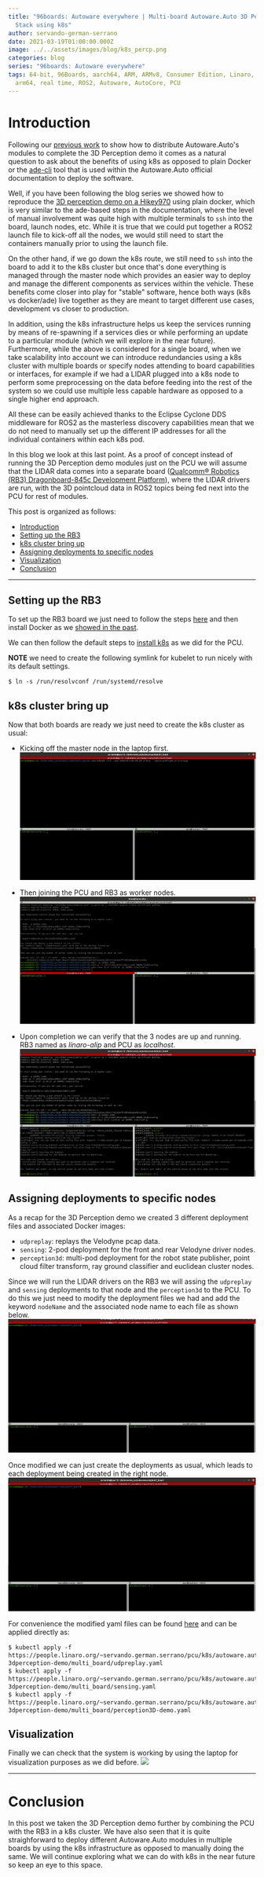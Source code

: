 ```yaml
---
title: "96boards: Autoware everywhere | Multi-board Autoware.Auto 3D Perception
  Stack using k8s"
author: servando-german-serrano
date: 2021-03-19T01:00:00.000Z
image: ../../assets/images/blog/k8s_percp.png
categories: blog
series: "96boards: Autoware everywhere"
tags: 64-bit, 96Boards, aarch64, ARM, ARMv8, Consumer Edition, Linaro, Linux,
  arm64, real time, ROS2, Autoware, AutoCore, PCU
---
```


# Introduction

Following our [previous work](https://www.96boards.org/blog/k8s_autoware_auto1/) to show how to distribute Autoware.Auto's modules to complete the 3D Perception demo it comes as a natural question to ask about the benefits of using k8s as opposed to plain Docker or the [ade-cli](https://gitlab.com/ApexAI/ade-cli) tool that is used within the Autoware.Auto official documentation to deploy the software.

Well, if you have been following the blog series we showed how to reproduce the [3D perception demo on a Hikey970](https://www.96boards.org/blog/autoware_auto_hikey970/) using plain docker, which is very similar to the ade-based steps in the documentation, where the level of manual involvement was quite high with multiple terminals to `ssh` into the board, launch nodes, etc. While it is true that we could put together a ROS2 launch file to kick-off all the nodes, we would still need to start the containers manually prior to using the launch file.

On the other hand, if we go down the k8s route, we still need to `ssh` into the board to add it to the k8s cluster but once that's done everything is managed through the master node which provides an easier way to deploy and manage the different components as services within the vehicle. These benefits come closer into play for "stable" software, hence both ways (k8s vs docker/ade) live together as they are meant to target different use cases, development vs closer to production.

In addition, using the k8s infrastructure helps us keep the services running by means of re-spawning if a services dies or while performing an update to a particular module (which we will explore in the near future). Furthermore, while the above is considered for a single board, when we take scalability into account we can introduce redundancies using a k8s cluster with multiple boards or specify nodes attending to board capabilities or interfaces, for example if we had a LIDAR plugged into a k8s node to perform some preprocessing on the data before feeding into the rest of the system so we could use multiple less capable hardware as opposed to a single higher end approach.

All these can be easily achieved thanks to the Eclipse Cyclone DDS middleware for ROS2 as the masterless discovery capabilities mean that we do not need to manually set up the different IP addresses for all the individual containers within each k8s pod.

In this blog we look at this last point. As a proof of concept instead of running the 3D Perception demo modules just on the PCU we will assume that the LIDAR data comes into a separate board ([Qualcomm® Robotics (RB3) Dragonboard-845c Development Platform](https://www.96boards.org/product/rb3-platform/)), where the LIDAR drivers are run, with the 3D pointcloud data in ROS2 topics being fed next into the PCU for rest of modules.

This post is organized as follows:

- [Introduction](#introduction)
- [Setting up the RB3](#setting-up-the-rb3)
- [k8s cluster bring up](#k8s-cluster-bring-up)
- [Assigning deployments to specific nodes](#assigning-deployments-to-specific-nodes)
- [Visualization](#visualization)
- [Conclusion](#conclusion)

---

## Setting up the RB3

To set up the RB3 board we just need to follow the steps [here](https://www.96boards.org/product/rb3-platform/) and then install Docker as we [showed in the past](https://www.96boards.org/blog/db845-ros2/#installing-docker).

We can then follow the default steps to [install k8s](https://www.96boards.org/blog/cyclonedds_on_kubernetes/#installing-k8s) as we did for the PCU.

**NOTE** we need to create the following symlink for kubelet to run nicely with its default settings.

```
$ ln -s /run/resolvconf /run/systemd/resolve
```

## k8s cluster bring up

Now that both boards are ready we just need to create the k8s cluster as usual:

- Kicking off the master node in the laptop first.
  ![](/assets/images/blog/k8s_multiboard_1.gif)

- Then joining the PCU and RB3 as worker nodes.
  ![](/assets/images/blog/k8s_multiboard_2.gif)

- Upon completion we can verify that the 3 nodes are up and running. RB3 named as _linaro-alip_ and PCU as _localhost_.
  ![](/assets/images/blog/k8s_multiboard_3.gif)

## Assigning deployments to specific nodes

As a recap for the 3D Perception demo we created 3 different deployment files and associated Docker images:

- `udpreplay`: replays the Velodyne pcap data.
- `sensing`: 2-pod deployment for the front and rear Velodyne driver nodes.
- `perception3d`: multi-pod deployment for the robot state publisher, point cloud filter transform, ray ground classifier and euclidean cluster nodes.

Since we will run the LIDAR drivers on the RB3 we will assing the `udpreplay` and `sensing` deployments to that node and the `perception3d` to the PCU. To do this we just need to modify the deployment files we had and add the keyword `nodeName` and the associated node name to each file as shown below.
![](/assets/images/blog/k8s_multiboard_4.gif)

Once modified we can just create the deployments as usual, which leads to each deployment being created in the right node.
![](/assets/images/blog/k8s_multiboard_5.gif)

For convenience the modified yaml files can be found [here](https://people.linaro.org/~servando.german.serrano/pcu/k8s/autoware.auto-3dperception-demo/multi_board) and can be applied directly as:

```
$ kubectl apply -f https://people.linaro.org/~servando.german.serrano/pcu/k8s/autoware.auto-3dperception-demo/multi_board/udpreplay.yaml
$ kubectl apply -f https://people.linaro.org/~servando.german.serrano/pcu/k8s/autoware.auto-3dperception-demo/multi_board/sensing.yaml
$ kubectl apply -f https://people.linaro.org/~servando.german.serrano/pcu/k8s/autoware.auto-3dperception-demo/multi_board/perception3D-demo.yaml
```

## Visualization

Finally we can check that the system is working by using the laptop for visualization purposes as we did before.
![](/assets/images/blog/k8s_multiboard_6.gif)

---

# Conclusion

In this post we taken the 3D Perception demo further by combining the PCU with the RB3 in a k8s cluster. We have also seen that it is quite straighforward to deploy different Autoware.Auto modules in multiple boards by using the k8s infrastructure as opposed to manually doing the same. We will continue exploring what we can do with k8s in the near future so keep an eye to this space.
